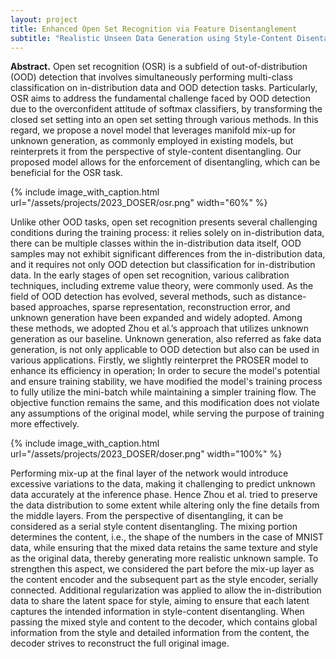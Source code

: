 ```yaml
---
layout: project
title: Enhanced Open Set Recognition via Feature Disentanglement
subtitle: "Realistic Unseen Data Generation using Style-Content Disentangling"
---
```

<script src="https://cdn.mathjax.org/mathjax/latest/MathJax.js?config=TeX-AMS-MML_HTMLorMML" type="text/javascript"></script>

**Abstract.**
Open set recognition (OSR) is a subfield of out-of-distribution (OOD) detection that involves simultaneously performing multi-class classification on in-distribution data and OOD detection tasks. Particularly, OSR aims to address the fundamental challenge faced by OOD detection due to the overconfident attitude of softmax classifiers, by transforming the closed set setting into an open set setting through various methods. In this regard, we propose a novel model that leverages manifold mix-up for unknown generation, as commonly employed in existing models, but reinterprets it from the perspective of style-content disentangling. Our proposed model allows for the enforcement of disentangling, which can be beneficial for the OSR task.

{%
	include image_with_caption.html
	url="/assets/projects/2023_DOSER/osr.png"
	width="60%"
%}

Unlike other OOD tasks, open set recognition presents several challenging conditions during the training process: it relies solely on in-distribution data, there can be multiple classes within the in-distribution data itself, OOD samples may not exhibit significant differences from the in-distribution data, and it requires not only OOD detection but classification for in-distribution data. In the early stages of open set recognition, various calibration techniques, including extreme value theory, were commonly used. As the field of OOD detection has evolved, several methods, such as distance-based approaches, sparse representation, reconstruction error, and unknown generation have been expanded and widely adopted. Among these methods, we adopted Zhou et al.’s approach that utilizes unknown generation as our baseline. Unknown generation, also referred as fake data generation, is not only applicable to OOD detection but also can be used in various applications. Firstly, we slightly reinterpret the PROSER model to enhance its efficiency in operation; In order to secure the model's potential and ensure training stability, we have modified the model's training process to fully utilize the mini-batch while maintaining a simpler training flow. The objective function remains the same, and this modification does not violate any assumptions of the original model, while serving the purpose of training more effectively.

{%
	include image_with_caption.html
	url="/assets/projects/2023_DOSER/doser.png"
	width="100%"
%}

Performing mix-up at the final layer of the network would introduce excessive variations to the data, making it challenging to predict unknown data accurately at the inference phase. Hence Zhou et al. tried to preserve the data distribution to some extent while altering only the fine details from the middle layers. From the perspective of disentangling, it can be considered as a serial style content disentangling. The mixing portion determines the content, i.e., the shape of the numbers in the case of MNIST data, while ensuring that the mixed data retains the same texture and style as the original data, thereby generating more realistic unknown sample. To strengthen this aspect, we considered the part before the mix-up layer as the content encoder and the subsequent part as the style encoder, serially connected. Additional regularization was applied to allow the in-distribution data to share the latent space for style, aiming to ensure that each latent captures the intended information in style-content disentangling. When passing the mixed style and content to the decoder, which contains global information from the style and detailed information from the content, the decoder strives to reconstruct the full original image. 
<!-- 
**Slide can be found here.** <br/>
<iframe width="560" height="315" src="https://drive.google.com/file/d/1NXD215p10jhKknq1B1Y9sYdr612LibW1/view?usp=sharing" frameborder="0" allowfullscreen></iframe> -->
